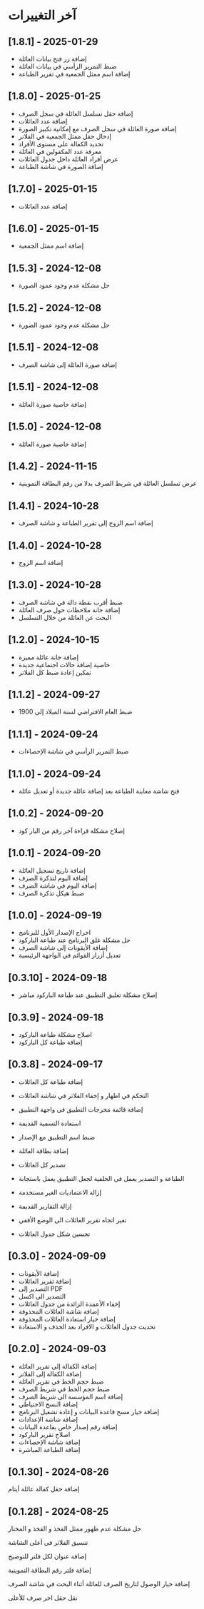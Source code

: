 # آخر التغييرات

## [1.8.1] - 2025-01-29
- إضافة زر فتح بيانات العائلة
- ضبط التمرير الرأسي في بيانات العائلة
- إضافة اسم ممثل الجمعية في تقرير الطباعة

## [1.8.0] - 2025-01-25
- إضافة حقل تسلسل العائلة في سجل الصرف
- إضافة عدد العائلات
- إضافة صورة العائلة في سجل الصرف مع إمكانية تكبير الصورة
- إدخال حقل ممثل الجمعية في الفلاتر
- تحديد الكفالة على مستوى الأفراد
- معرفة عدد المكفولين في العائلة
- عرض أفراد العائلة داخل جدول العائلات
- إضافة الصورة في شاشة الطباعة

## [1.7.0] - 2025-01-15
- إضافة عدد العائلات

## [1.6.0] - 2025-01-15
- إضافة اسم ممثل الجمعية

## [1.5.3] - 2024-12-08
- حل مشكلة عدم وجود عمود الصورة

## [1.5.2] - 2024-12-08
- حل مشكلة عدم وجود عمود الصورة

## [1.5.1] - 2024-12-08
- إضافة صورة العائلة إلى شاشة الصرف

## [1.5.1] - 2024-12-08
- إضافة خاصية صورة العائلة

## [1.5.0] - 2024-12-08
- إضافة خاصية صورة العائلة

## [1.4.2] - 2024-11-15
- عرض تسلسل العائلة في شريط الصرف بدلا من رقم البطاقة التموينية

## [1.4.1] - 2024-10-28
- إضافة اسم الزوج إلى تقرير الطباعة و شاشة الصرف

## [1.4.0] - 2024-10-28
- إضافة اسم الزوج

## [1.3.0] - 2024-10-28
- ضبط أقرب نقطة دالة في شاشة الصرف
- إضافة خانة ملاحظات حول صرف العائلة
- البحث عن العائلة من خلال التسلسل


## [1.2.0] - 2024-10-15
- إضافة خانة عائلة مميزة
- خاصية إضافة حالات اجتماعية جديدة
- تمكين إعادة ضبط كل الفلاتر


## [1.1.2] - 2024-09-27
- ضبط العام الافتراضي لسنة الميلاد إلى 1900

## [1.1.1] - 2024-09-24
- ضبط التمرير الرأسي في شاشة الإحصاءات

## [1.1.0] - 2024-09-24
- فتح شاشة معاينة الطباعة بعد إضافة عائلة جديدة أو تعديل عائلة

## [1.0.2] - 2024-09-20
- إصلاح مشكلة قراءة آخر رقم من البار كود

## [1.0.1] - 2024-09-20
- إضافة تاريخ تسجيل العائلة
- إضافة اليوم لتذكرة الصرف
- إضافة اليوم في شاشة الصرف
- ضبط هيكل تذكرة الصرف

## [1.0.0] - 2024-09-19
- اخراج الإصدار الأول للبرنامج
- حل مشكلة غلق البرنامج عند طباعة الباركود
- إضافة الأيقونات إلى شاشة الصرف
- تعديل أزرار القوائم في الواجهة الرئيسية

## [0.3.10] - 2024-09-18
- إصلاح مشكلة تعليق التطبيق عند طباعة الباركود مباشر

## [0.3.9] - 2024-09-18
- اصلاح مشكلة طباعة الباركود
- إضافة طباعة كل الباركود

## [0.3.8] - 2024-09-17
- إضافة طباعة كل العائلات
- التحكم في اظهار و إخفاء الفلاتر في شاشة العائلات
- إضافة قائمة مخرجات التطبيق في واجهة التطبيق

- استعادة التسمية القديمة

- ضبط اسم التطبيق مع الإصدار

- إضافة بطاقة العائلة
- تصدير كل العائلات
- الطباعة و التصدير يعمل في الخلفية لجعل التطبيق يعمل باستجابة
- إزالة الاعتماديات الغير مستخدمة

- إزالة التقارير القديمة
- تغير اتجاه تقرير العائلات الى الوضع الأفقي
- تحسين شكل جدول العائلات

## [0.3.0] - 2024-09-09
- إضافة الأيقونات
- إضافة تقرير العائلات
- التصدير إلى PDF
- التصدير الى اكسل
- إخفاء الأعمدة الزائدة من جدول العائلات
- إضافة شاشة العائلات المحذوفة
- إضافة خيار استعادة العائلات المحذوفة
- تحديث جدول العائلات و الافراد بعد الحذف و الاستعادة

## [0.2.0] - 2024-09-03

- إضافة الكفالة إلى تقرير العائلة
- إضافة الكفالة إلى الفلاتر
- ضبط حجم الخط في تقرير العائلة 
- ضبط حجم الخط في شريط الصرف
- إضافة اسم المؤسسة الى شريط الصرف
- إضافة النسخ الاحتياطي
- إضافة خيار مسح قاعدة البيانات و إعادة تشغيل البرنامج
- إضافة شاشة الإعدادات
- إضافة رقم إصدار خاص بقاعدة البيانات
- اصلاح تقرير الباركود
- إضافة شاشة الإحصاءات 
- إضافة الطباعة المباشرة

## [0.1.30] - 2024-08-26

إضافة حقل كفالة عائلة أيتام



## [0.1.28] - 2024-08-25

حل مشكلة عدم ظهور ممثل الفخذ و الفخذ و المختار

تنسيق الفلاتر في أعلى الشاشة

إضافة عنوان لكل فلتر للتوضيح

إضافة فلتر رقم البطاقة التموينية

إضافة خيار الوصول لتاريخ الصرف للعائلة أثناء البحث في شاشة الصرف

نقل حقل اخر صرف للأعلى
